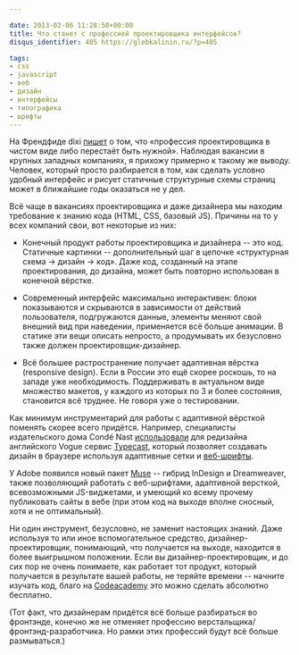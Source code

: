 ```yaml
---

date: 2013-02-06 11:28:50+00:00
title: Что станет с профессией проектировщика интерфейсов?
disqus_identifier: 405 https://glebkalinin.ru/?p=405

tags:
- css
- javascript
- веб
- дизайн
- интерфейсы
- типографика
- шрифты
---
```


На Френдфиде dixi [пишет](http://friendfeed.com/dixi/8e83aee9) о том, что «профессия проектировщика в чистом виде либо перестаёт быть нужной». Наблюдая вакансии в крупных западных компаниях, я прихожу примерно к такому же выводу. Человек, который просто разбирается в том, как сделать условно удобный интерфейс и рисует статичные структурные схемы страниц может в ближайшие годы оказаться не у дел.

Всё чаще в вакансиях проектировщика и даже дизайнера мы находим требование к знанию кода (HTML, CSS, базовый JS). Причины на то у всех компаний свои, вот некоторые из них:




	
  * Конечный продукт работы проектировщика и дизайнера -- это код. Статичные картинки -- дополнительный шаг в цепочке «структурная схема -> дизайн -> код». Даже код, созданный на этапе проектирования, до дизайна, может быть повторно использован в конечной вёрстке.

	
  * Современный интерфейс максимально интерактивен: блоки показываются и скрываются в зависимости от действий пользователя, подгружаются данные, элементы меняют свой внешний вид при наведении, применяется всё больше анимации. В статике эти вещи описать непросто, а продумывать их безусловно также должен проектировщик-дизайнер.

	
  * Всё большее растространение получает адаптивная вёрстка (responsive design). Если в России это ещё скорее роскошь, то на западе уже необходимость. Поддерживать в актуальном виде множество макетов, у каждого из которых по 3 и более состояния, становится всё труднее. Не говоря уже о тестировании.



Как минимум инструментарий для работы с адаптивной вёрсткой поменять скорее всего придётся. Например, специалисты издательского дома Condé Nast [использовали](https://typecast.com/customers/conde-nast) для редизайна английского Vogue сервис [Typecast](https://typecast.com/), который позволяет создавать дизайн в браузере используя адаптивные сетки и [веб-шрифты](https://glebkalinin.ru/web-typograph/).

У Adobe появился новый пакет [Muse](http://www.adobe.com/products/muse.html) -- гибрид InDesign и Dreamweaver, также позволяющий работать с веб-шрифтами, адаптивной версткой, всевозможными JS-виджетами, и умеющий ко всему прочему публиковать сайты в вебе (при этом код на выходе вполне сносный, хотя и не оптимальный). 

Ни один инструмент, безусловно, не заменит настоящих знаний. Даже используя то или иное вспомогательное средство, дизайнер-проектировщик, понимающий, что получается на выходе, находится в более выигрышном положении. Если вы дизайнер-проектировщик, и до сих пор не очень понимаете, как работает тот продукт, который получается в результате вашей работы, не теряйте времени -- начните изучать код, благо на [Codeacademy](http://codecademy.com) это можно сделать абсолютно бесплатно. 

(Тот факт, что дизайнерам придётся всё больше разбираться во фронтэнде, конечно же не отменяет профессию верстальщика/фронтэнд-разработчика. Но рамки этих профессий будут всё больше размываться.)
